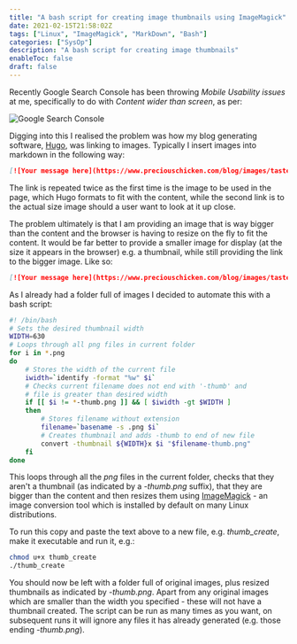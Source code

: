 ```yaml
---
title: "A bash script for creating image thumbnails using ImageMagick"
date: 2021-02-15T21:58:02Z
tags: ["Linux", "ImageMagick", "MarkDown", "Bash"]
categories: ["SysOp"]
description: "A bash script for creating image thumbnails"
enableToc: false
draft: false
---
```


Recently Google Search Console has been throwing *Mobile Usability issues* at me, specifically to do with *Content wider than screen*, as per:

![Google Search Console](https://www.preciouschicken.com/blog/images/usability_issues.png)

Digging into this I realised the problem was how my blog generating software, [Hugo](https://gohugo.io/), was linking to images.  Typically I insert images into markdown in the following way:

```md
[![Your message here](https://www.preciouschicken.com/blog/images/taste_of_react_your_message.png)](https://www.preciouschicken.com/blog/images/taste_of_react_your_message.png)
```

The link is repeated twice as the first time is the image to be used in the page, which Hugo formats to fit with the content, while the second link is to the actual size image should a user want to look at it up close.

The problem ultimately is that I am providing an image that is way bigger than the content and the browser is having to resize on the fly to fit the content.   It would be far better to provide a smaller image for display (at the size it appears in the browser) e.g. a thumbnail, while still providing the link to the bigger image.  Like so:

```md
[![Your message here](https://www.preciouschicken.com/blog/images/taste_of_react_your_message-thumb.png)](https://www.preciouschicken.com/blog/images/taste_of_react_your_message.png)
```

As I already had a folder full of images I decided to automate this with a bash script:

```bash
#! /bin/bash 
# Sets the desired thumbnail width
WIDTH=630
# Loops through all png files in current folder
for i in *.png
do
    # Stores the width of the current file
    iwidth=`identify -format "%w" $i`
    # Checks current filename does not end with '-thumb' and
    # file is greater than desired width
    if [[ $i != *-thumb.png ]] && [ $iwidth -gt $WIDTH ]
    then
        # Stores filename without extension
        filename=`basename -s .png $i`
        # Creates thumbnail and adds -thumb to end of new file
        convert -thumbnail ${WIDTH}x $i "$filename-thumb.png"
    fi
done
```

This loops through all the *png* files in the current folder, checks that they aren't a thumbnail (as indicated by a *-thumb.png* suffix), that they are bigger than the content and then resizes them using [ImageMagick](https://imagemagick.org/) - an image conversion tool which is installed by default on many Linux distributions.

To run this copy and paste the text above to a new file, e.g. *thumb_create*, make it executable and run it, e.g.:

```bash
chmod u+x thumb_create
./thumb_create
```

You should now be left with a folder full of original images, plus resized thumbnails as indicated by *-thumb.png*.  Apart from any original images which are smaller than the width you specified - these will not have a thumbnail created.  The script can be run as many times as you want, on subsequent runs it will ignore any files it has already generated (e.g. those ending *-thumb.png*).
